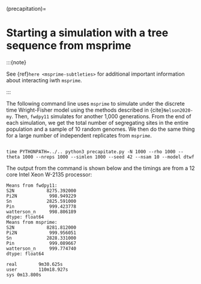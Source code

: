 (precapitation)=

# Starting a simulation with a tree sequence from msprime

:::{note}

See {ref}`here <msprime-subtleties>` for additional important information about interacting iwth `msprime`.

:::

The following command line uses `msprime` to simulate under the discrete
time Wright-Fisher model using the methods described in {cite}`Nelson2020-my`.  Then,
`fwdpy11` simulates for another 1,000 generations.  From the end of each simulation,
we get the total number of segregating sites in the entire population and a sample
of 10 random genomes.  We then do the same thing for a large number of independent
replicates from `msprime`.

```{code-block} bash

time PYTHONPATH=../.. python3 precapitate.py -N 1000 --rho 1000 --theta 1000 --nreps 1000 --simlen 1000 --seed 42 --nsam 10 --model dtwf

```

The output from the command is shown below and the timings are from a 12 core Intel Xeon W-2135
processor:

```
Means from fwdpy11:
S2N            8275.392000
Pi2N            998.949229
Sn             2825.591000
Pin             999.423778
watterson_n     998.806189
dtype: float64
Means from msprime:
S2N            8281.812000
Pi2N            999.956051
Sn             2828.331000
Pin             999.089667
watterson_n     999.774740
dtype: float64

real        9m30.625s
user        110m18.927s
sys 0m13.800s
```

```{literalinclude} ../../examples/tskit/precapitate.py

```


